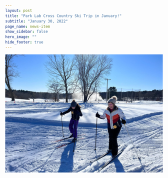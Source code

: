 ```yaml
---
layout: post
title: "Park Lab Cross Country Ski Trip in January!"
subtitle: "January 30, 2022"
page_name: news-item
show_sidebar: false
hero_image: ""
hide_footer: true
---
```


![Image](/img/news-images/image_from_ios_1.jpg)

